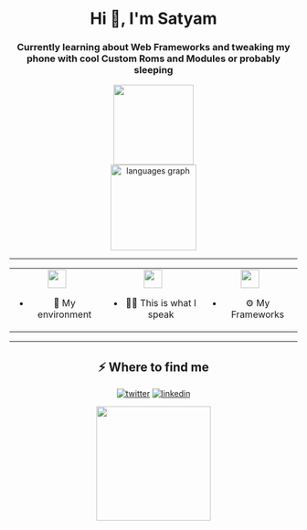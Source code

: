 <h1 align="center">Hi 👋, I'm Satyam</h1>
<h3 align="center">Currently learning about Web Frameworks and tweaking my phone with cool Custom Roms and Modules or probably sleeping</h3>
<div align="center">
  <!--- <img src="https://github-readme-stats.vercel.app/api?username=satyamrathirar&hide_title=false&hide_rank=false&show_icons=true&include_all_commits=true&count_private=true&disable_animations=false&theme=dracula&locale=en&hide_border=false&order=1" height="150" alt="stats graph"  /> --->
</div>
<div align="center">
  <img src="https://github-readme-streak-stats.herokuapp.com/?user=satyamrathirar&theme=tokyonight_duo&hide_border=true&date_format=M%20j%5B%2C%20Y%5D" height="140"/>
  
  <!--<img src="https://github-readme-stats.vercel.app/api/top-langs?username=satyamrathirar&locale=en&hide_title=false&layout=compact&card_width=320&langs_count=5&theme=dracula&hide_border=false&order=2" height="150" alt="languages graph"  /> -->
</div>
<div align="center">
    <img src="https://github-readme-stats.vercel.app/api/top-langs?username=satyamrathirar&locale=en&hide_title=false&layout=compact&card_width=320&langs_count=5&theme=dracula&hide_border=false&order=2" height="150" alt="languages graph"  />
</div>


---

<div align="center">

<table>
  <tr>
    <td align="center">
      <img src="https://skillicons.dev/icons?i=bash,arch" height="32"/>
      <ul>
        <li>🐧 My environment</li>
      </ul>
    </td>
    <td align="center">
      <img src="https://skillicons.dev/icons?i=python,js,cpp,c,html,dart" height="32"/>
      <ul>
        <li>🧑‍💻 This is what I speak</li>
      </ul>
    </td>
    <td align="center">
      <img src="https://skillicons.dev/icons?i=opencv,tensorflow,django" height="32"/>
      <ul>
        <li>⚙️ My Frameworks</li>
      </ul>
    </td>
  </tr>
</table>

</div>

---
<div align="center">
  <h2>⚡️ Where to find me</h2>
<p><a target="_blank" href="https://twitter.com/https://x.com/SatyamRathireso" style="display: inline-block;"><img src="https://img.shields.io/badge/twitter-x?style=for-the-badge&logo=x&logoColor=white&color=%230f1419" alt="twitter" /></a>
<a target="_blank" href="https://www.linkedin.com/in/https://www.linkedin.com/in/satyam-rathi/" style="display: inline-block;"><img src="https://img.shields.io/badge/linkedin-logo?style=for-the-badge&logo=linkedin&logoColor=white&color=%230a77b6" alt="linkedin" /></a></p>
</div>


<div align="center">
  <img height="200" src="https://media2.giphy.com/media/v1.Y2lkPTc5MGI3NjExeWlmNXhhaGRydXdteTRtamw3bjQ0OXhtYnd4ZTBncW1nY21wZ3E1eCZlcD12MV9pbnRlcm5hbF9naWZfYnlfaWQmY3Q9Zw/H4uE6w9G1uK4M/giphy.gif"  />
</div>

